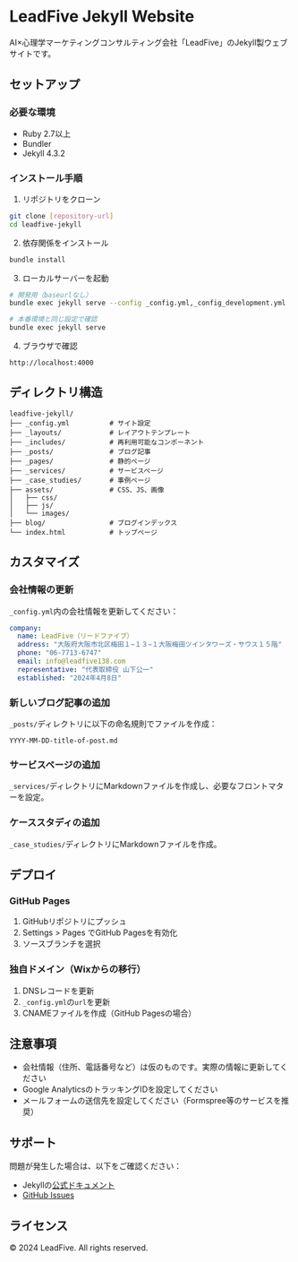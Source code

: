 # LeadFive Jekyll Website

AI×心理学マーケティングコンサルティング会社「LeadFive」のJekyll製ウェブサイトです。

## セットアップ

### 必要な環境

- Ruby 2.7以上
- Bundler
- Jekyll 4.3.2

### インストール手順

1. リポジトリをクローン
```bash
git clone [repository-url]
cd leadfive-jekyll
```

2. 依存関係をインストール
```bash
bundle install
```

3. ローカルサーバーを起動
```bash
# 開発用（baseurlなし）
bundle exec jekyll serve --config _config.yml,_config_development.yml

# 本番環境と同じ設定で確認
bundle exec jekyll serve
```

4. ブラウザで確認
```
http://localhost:4000
```

## ディレクトリ構造

```
leadfive-jekyll/
├── _config.yml          # サイト設定
├── _layouts/            # レイアウトテンプレート
├── _includes/           # 再利用可能なコンポーネント
├── _posts/              # ブログ記事
├── _pages/              # 静的ページ
├── _services/           # サービスページ
├── _case_studies/       # 事例ページ
├── assets/              # CSS、JS、画像
│   ├── css/
│   ├── js/
│   └── images/
├── blog/                # ブログインデックス
└── index.html           # トップページ
```

## カスタマイズ

### 会社情報の更新

`_config.yml`内の会社情報を更新してください：

```yaml
company:
  name: LeadFive（リードファイブ）
  address: "大阪府大阪市北区梅田１−１３−１大阪梅田ツインタワーズ・サウス１５階"
  phone: "06-7713-6747"
  email: info@leadfive138.com
  representative: "代表取締役 山下公一"
  established: "2024年4月8日"
```

### 新しいブログ記事の追加

`_posts/`ディレクトリに以下の命名規則でファイルを作成：

```
YYYY-MM-DD-title-of-post.md
```

### サービスページの追加

`_services/`ディレクトリにMarkdownファイルを作成し、必要なフロントマターを設定。

### ケーススタディの追加

`_case_studies/`ディレクトリにMarkdownファイルを作成。

## デプロイ

### GitHub Pages

1. GitHubリポジトリにプッシュ
2. Settings > Pages でGitHub Pagesを有効化
3. ソースブランチを選択

### 独自ドメイン（Wixからの移行）

1. DNSレコードを更新
2. `_config.yml`の`url`を更新
3. CNAMEファイルを作成（GitHub Pagesの場合）

## 注意事項

- 会社情報（住所、電話番号など）は仮のものです。実際の情報に更新してください
- Google AnalyticsのトラッキングIDを設定してください
- メールフォームの送信先を設定してください（Formspree等のサービスを推奨）

## サポート

問題が発生した場合は、以下をご確認ください：

- Jekyllの[公式ドキュメント](https://jekyllrb.com/docs/)
- [GitHub Issues](https://github.com/jekyll/jekyll/issues)

## ライセンス

© 2024 LeadFive. All rights reserved.